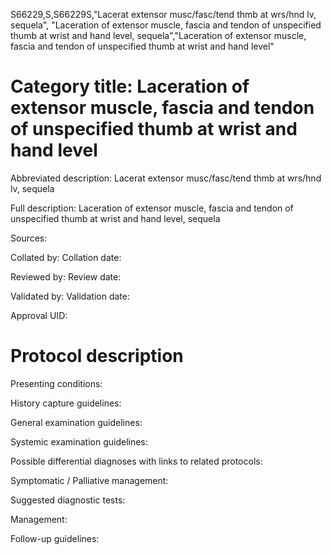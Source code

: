 S66229,S,S66229S,"Lacerat extensor musc/fasc/tend thmb at wrs/hnd lv, sequela", "Laceration of extensor muscle, fascia and tendon of unspecified thumb at wrist and hand level, sequela","Laceration of extensor muscle, fascia and tendon of unspecified thumb at wrist and hand level"
# Category title: Laceration of extensor muscle, fascia and tendon of unspecified thumb at wrist and hand level

Abbreviated description: Lacerat extensor musc/fasc/tend thmb at wrs/hnd lv, sequela

Full description: Laceration of extensor muscle, fascia and tendon of unspecified thumb at wrist and hand level, sequela

Sources:

Collated by:
Collation date:

Reviewed by:
Review date:

Validated by:
Validation date:

Approval UID:

# Protocol description

Presenting conditions:

History capture guidelines:

General examination guidelines:

Systemic examination guidelines:

Possible differential diagnoses with links to related protocols:

Symptomatic / Palliative management:

Suggested diagnostic tests:

Management:

Follow-up guidelines:
